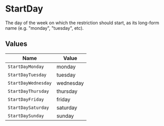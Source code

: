 # StartDay

The day of the week on which the restriction should start, as its long-form name (e.g. "monday", "tuesday", etc).


## Values

| Name                | Value               |
| ------------------- | ------------------- |
| `StartDayMonday`    | monday              |
| `StartDayTuesday`   | tuesday             |
| `StartDayWednesday` | wednesday           |
| `StartDayThursday`  | thursday            |
| `StartDayFriday`    | friday              |
| `StartDaySaturday`  | saturday            |
| `StartDaySunday`    | sunday              |